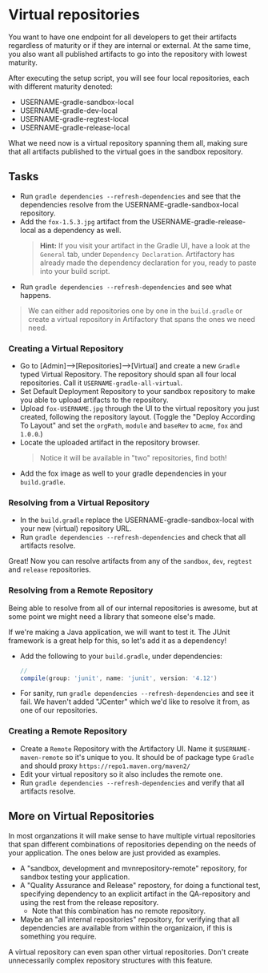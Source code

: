 # Virtual repositories

You want to have one endpoint for all developers to get their artifacts regardless of maturity or if they are internal or external.
At the same time, you also want all published artifacts to go into the repository with lowest maturity.

After executing the setup script, you will see four local repositories, each with different maturity denoted:

* USERNAME-gradle-sandbox-local
* USERNAME-gradle-dev-local
* USERNAME-gradle-regtest-local
* USERNAME-gradle-release-local

What we need now is a virtual repository spanning them all, making sure that all artifacts published to the virtual goes in the sandbox repository.

## Tasks

* Run `gradle dependencies --refresh-dependencies` and see that the dependencies resolve from the
    USERNAME-gradle-sandbox-local repository.
* Add the `fox-1.5.3.jpg` artifact from the USERNAME-gradle-release-local as a dependency as well.
    > **Hint:** If you visit your artifact in the Gradle UI,
    > have a look at the `General` tab, under `Dependency Declaration`.
    > Artifactory has already made the dependency declaration for you,
    > ready to paste into your build script.
* Run `gradle dependencies --refresh-dependencies` and see what happens.

> We can either add repositories one by one in the `build.gradle` or
> create a virtual repository in Artifactory that spans the ones we need need.

### Creating a Virtual Repository

* Go to [Admin]-->[Repositories]-->[Virtual] and create a new `Gradle` typed Virtual Repository.
    The repository should span all four local repositories. Call it `USERNAME-gradle-all-virtual`.
* Set Default Deployment Repository to your sandbox repository to make you able to upload artifacts to the repository.
* Upload `fox-USERNAME.jpg` through the UI to the virtual repository you just created, following the repository layout. (Toggle the "Deploy According To Layout" and set the `orgPath`, `module` and `baseRev` to `acme`, `fox` and `1.0.0`.)
* Locate the uploaded artifact in the repository browser.
    > Notice it will be available in "two" repositories, find both!
* Add the fox image as well to your gradle dependencies in your `build.gradle`.

### Resolving from a Virtual Repository

* In the `build.gradle` replace the USERNAME-gradle-sandbox-local with your
    new (virtual) repository URL.
* Run `gradle dependencies --refresh-dependencies` and check that all artifacts resolve.

Great! Now you can resolve artifacts from any of the `sandbox`, `dev`, `regtest` and `release` repositories.

### Resolving from a Remote Repository

Being able to resolve from all of our internal repositories is awesome,
    but at some point we might need a library that someone else's made.

If we're making a Java application, we will want to test it.
    The JUnit framework is a great help for this, so let's add it as a dependency!

* Add the following to your `build.gradle`, under dependencies:

    ```groovy
    // 
    compile(group: 'junit', name: 'junit', version: '4.12')
    ```

* For sanity, run `gradle dependencies --refresh-dependencies` and see it fail.
    We haven't added "JCenter" which we'd like to resolve it from, as one of our repositories.

### Creating a Remote Repository

* Create a `Remote` Repository with the Artifactory UI. Name it `$USERNAME-maven-remote` so it's unique to you. It should be of package type `Gradle` and should proxy `https://repo1.maven.org/maven2/`
* Edit your virtual repository so it also includes the remote one.
* Run `gradle dependencies --refresh-dependencies` and verify that all artifacts resolve.

## More on Virtual Repositories

In most organzations it will make sense to have multiple virtual repositories that span
    different combinations of repositories depending on the needs of your application.
    The ones below are just provided as examples.

* A "sandbox, development and mvnrepository-remote" repository, for sandbox testing your application.
* A "Quality Assurance and Release" repostory, for doing a functional test,
    specifying dependency to an explicit artifact in the QA-repository and using the rest from
    the release repository.
  * Note that this combination has no remote repository.
* Maybe an "all internal repositories" repository, for verifying that all dependencies are available
    from within the organizaion, if this is something you require.

A virtual repository can even span other virtual repositories.
    Don't create unnecessarily complex repository structures with this feature.
